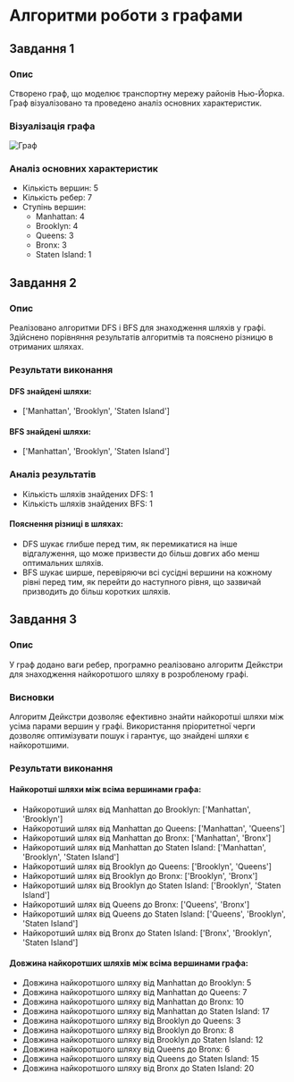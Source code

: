 # Алгоритми роботи з графами

## Завдання 1

### Опис
Створено граф, що моделює транспортну мережу районів Нью-Йорка. Граф візуалізовано та проведено аналіз основних характеристик.

### Візуалізація графа
![Граф](graph_visualization.png)

### Аналіз основних характеристик
- Кількість вершин: 5
- Кількість ребер: 7
- Ступінь вершин:
  - Manhattan: 4
  - Brooklyn: 4
  - Queens: 3
  - Bronx: 3
  - Staten Island: 1

## Завдання 2

### Опис
Реалізовано алгоритми DFS і BFS для знаходження шляхів у графі. Здійснено порівняння результатів алгоритмів та пояснено різницю в отриманих шляхах.

### Результати виконання
#### DFS знайдені шляхи:
- ['Manhattan', 'Brooklyn', 'Staten Island']

#### BFS знайдені шляхи:
- ['Manhattan', 'Brooklyn', 'Staten Island']

### Аналіз результатів
- Кількість шляхів знайдених DFS: 1
- Кількість шляхів знайдених BFS: 1

#### Пояснення різниці в шляхах:
- DFS шукає глибше перед тим, як перемикатися на інше відгалуження, що може призвести до більш довгих або менш оптимальних шляхів.
- BFS шукає ширше, перевіряючи всі сусідні вершини на кожному рівні перед тим, як перейти до наступного рівня, що зазвичай призводить до більш коротких шляхів.

## Завдання 3

### Опис
У граф додано ваги ребер, програмно реалізовано алгоритм Дейкстри для знаходження найкоротшого шляху в розробленому графі.

### Висновки
Алгоритм Дейкстри дозволяє ефективно знайти найкоротші шляхи між усіма парами вершин у графі. Використання пріоритетної черги дозволяє оптимізувати пошук і гарантує, що знайдені шляхи є найкоротшими.

### Результати виконання
#### Найкоротші шляхи між всіма вершинами графа:
- Найкоротший шлях від Manhattan до Brooklyn: ['Manhattan', 'Brooklyn']
- Найкоротший шлях від Manhattan до Queens: ['Manhattan', 'Queens']
- Найкоротший шлях від Manhattan до Bronx: ['Manhattan', 'Bronx']
- Найкоротший шлях від Manhattan до Staten Island: ['Manhattan', 'Brooklyn', 'Staten Island']
- Найкоротший шлях від Brooklyn до Queens: ['Brooklyn', 'Queens']
- Найкоротший шлях від Brooklyn до Bronx: ['Brooklyn', 'Bronx']
- Найкоротший шлях від Brooklyn до Staten Island: ['Brooklyn', 'Staten Island']
- Найкоротший шлях від Queens до Bronx: ['Queens', 'Bronx']
- Найкоротший шлях від Queens до Staten Island: ['Queens', 'Brooklyn', 'Staten Island']
- Найкоротший шлях від Bronx до Staten Island: ['Bronx', 'Brooklyn', 'Staten Island']

#### Довжина найкоротших шляхів між всіма вершинами графа:
- Довжина найкоротшого шляху від Manhattan до Brooklyn: 5
- Довжина найкоротшого шляху від Manhattan до Queens: 7
- Довжина найкоротшого шляху від Manhattan до Bronx: 10
- Довжина найкоротшого шляху від Manhattan до Staten Island: 17
- Довжина найкоротшого шляху від Brooklyn до Queens: 3
- Довжина найкоротшого шляху від Brooklyn до Bronx: 8
- Довжина найкоротшого шляху від Brooklyn до Staten Island: 12
- Довжина найкоротшого шляху від Queens до Bronx: 6
- Довжина найкоротшого шляху від Queens до Staten Island: 15
- Довжина найкоротшого шляху від Bronx до Staten Island: 20